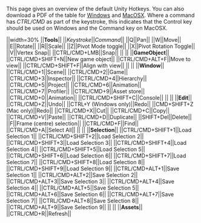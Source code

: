 This page gives an overview of the default Unity Hotkeys. You can also download a PDF of the table for [Windows](Attach:Unity_HotKeys_Win.pdf) and [MacOSX](Attach:Unity_HotKeys_Mac.pdf). Where a command has _CTRL/CMD_ as part of the keystroke, this indicates that the Control key should be used on Windows and the Command key on MacOSX.

||width=30%
||__Tools__||
||_Keystroke_||_Command_||
||Q||Pan||
||W||Move||
||E||Rotate||
||R||Scale||
||Z||Pivot Mode toggle||
||X||Pivot Rotation Toggle||
||V||Vertex Snap||
||CTRL/CMD+LMB||Snap||
|| ||
||__GameObject__||
||CTRL/CMD+SHIFT+N||New game object||
||CTRL/CMD+ALT+F||Move to view||
||CTRL/CMD+SHIFT+F||Align with view||
|| ||
||__Window__||
||CTRL/CMD+1||Scene||
||CTRL/CMD+2||Game||
||CTRL/CMD+3||Inspector||
||CTRL/CMD+4||Hierarchy||
||CTRL/CMD+5||Project||
||CTRL/CMD+6||Animation||
||CTRL/CMD+7||Profiler||
||CTRL/CMD+9||Asset store||
||CTRL/CMD+0||Animation||
||CTRL/CMD+SHIFT+C||Console||
|| ||
||__Edit__||
||CTRL/CMD+Z||Undo||
||CTRL+Y (Windows only)||Redo||
||CMD+SHIFT+Z (Mac only)||Redo||
||CTRL/CMD+X||Cut||
||CTRL/CMD+C||Copy||
||CTRL/CMD+V||Paste||
||CTRL/CMD+D||Duplicate||
||SHIFT+Del||Delete||
||F||Frame (centre) selection||
||CTRL/CMD+F||Find||
||CTRL/CMD+A||Select All||
|| ||
||__Selection__||
||CTRL/CMD+SHIFT+1||Load Selection 1||
||CTRL/CMD+SHIFT+2||Load Selection 2||
||CTRL/CMD+SHIFT+3||Load Selection 3||
||CTRL/CMD+SHIFT+4||Load Selection 4||
||CTRL/CMD+SHIFT+5||Load Selection 5||
||CTRL/CMD+SHIFT+6||Load Selection 6||
||CTRL/CMD+SHIFT+7||Load Selection 7||
||CTRL/CMD+SHIFT+8||Load Selection 8||
||CTRL/CMD+SHIFT+9||Load Selection 9||
||CTRL/CMD+ALT+1||Save Selection 1||
||CTRL/CMD+ALT+2||Save Selection 2||
||CTRL/CMD+ALT+3||Save Selection 3||
||CTRL/CMD+ALT+4||Save Selection 4||
||CTRL/CMD+ALT+5||Save Selection 5||
||CTRL/CMD+ALT+6||Save Selection 6||
||CTRL/CMD+ALT+7||Save Selection 7||
||CTRL/CMD+ALT+8||Save Selection 8||
||CTRL/CMD+ALT+9||Save Selection 9||
|| ||
||__Assets__||
||CTRL/CMD+R||Refresh||
